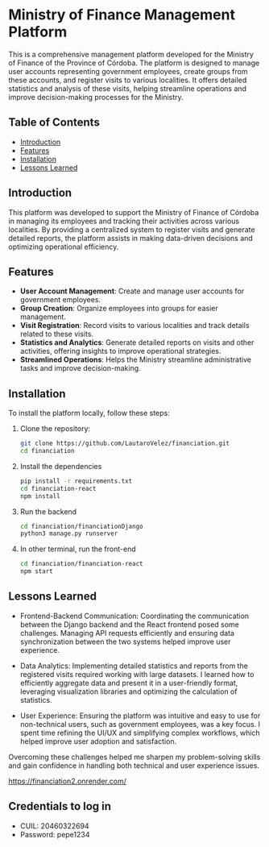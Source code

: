 
# Ministry of Finance Management Platform

This is a comprehensive management platform developed for the Ministry of Finance of the Province of Córdoba. The platform is designed to manage user accounts representing government employees, create groups from these accounts, and register visits to various localities. It offers detailed statistics and analysis of these visits, helping streamline operations and improve decision-making processes for the Ministry.

## Table of Contents
- [Introduction](#introduction)
- [Features](#features)
- [Installation](#installation)
- [Lessons Learned](#Lessons)


## Introduction

This platform was developed to support the Ministry of Finance of Córdoba in managing its employees and tracking their activities across various localities. By providing a centralized system to register visits and generate detailed reports, the platform assists in making data-driven decisions and optimizing operational efficiency.

## Features

- **User Account Management**: Create and manage user accounts for government employees.
- **Group Creation**: Organize employees into groups for easier management.
- **Visit Registration**: Record visits to various localities and track details related to these visits.
- **Statistics and Analytics**: Generate detailed reports on visits and other activities, offering insights to improve operational strategies.
- **Streamlined Operations**: Helps the Ministry streamline administrative tasks and improve decision-making.

## Installation

To install the platform locally, follow these steps:

1. Clone the repository:
   ```bash
   git clone https://github.com/LautaroVelez/financiation.git
   cd financiation
2. Install the dependencies
   ```bash
   pip install -r requirements.txt
   cd financiation-react
   npm install
3. Run the backend
    ```bash
    cd financiation/financiationDjango
    python3 manage.py runserver
4. In other terminal, run the front-end
    ```bash
    cd financiation/financiation-react
    npm start
## Lessons Learned

- Frontend-Backend Communication: Coordinating the communication between the Django backend and the React frontend posed some challenges. Managing API requests efficiently and ensuring data synchronization between the two systems helped improve user experience.

- Data Analytics: Implementing detailed statistics and reports from the registered visits required working with large datasets. I learned how to efficiently aggregate data and present it in a user-friendly format, leveraging visualization libraries and optimizing the calculation of statistics.

- User Experience: Ensuring the platform was intuitive and easy to use for non-technical users, such as government employees, was a key focus. I spent time refining the UI/UX and simplifying complex workflows, which helped improve user adoption and satisfaction.

Overcoming these challenges helped me sharpen my problem-solving skills and gain confidence in handling both technical and user experience issues.


https://financiation2.onrender.com/

## Credentials to log in
- CUIL: 20460322694
- Password: pepe1234
